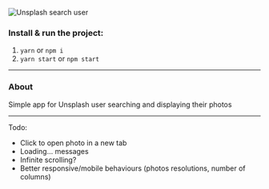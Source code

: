 ![Unsplash search user](https://s3.gifyu.com/images/unsplash.gif)

### Install & run the project:

1. `yarn` or `npm i`
2. `yarn start` or `npm start`

---

### About
Simple app for Unsplash user searching and displaying their photos

---

Todo:
- Click to open photo in a new tab
- Loading... messages
- Infinite scrolling?
- Better responsive/mobile behaviours (photos resolutions, number of columns)
